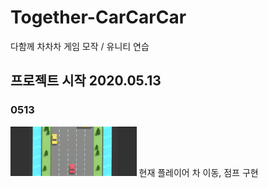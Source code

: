 # Together-CarCarCar
다함께 차차차 게임 모작 / 유니티 연습

## 프로젝트 시작 2020.05.13
### 0513
<img src="0513.gif" width="40%" height="30%" title="진행상황" alt="진행상황"></img>
현재 플레이어 차 이동, 점프 구현